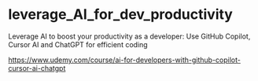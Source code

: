# leverage_AI_for_dev_productivity
 Leverage AI to boost your productivity as a developer: Use GitHub Copilot, Cursor AI and ChatGPT for efficient coding

https://www.udemy.com/course/ai-for-developers-with-github-copilot-cursor-ai-chatgpt

